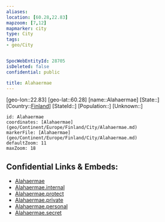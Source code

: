 ```yaml
---
aliases: 
location: [60.28,22.83]
mapzoom: [7,12] 
mapmarker: city 
type: City
tags:
- geo/City


SpocWebEntityId: 28705
isDeleted: false
confidential: public

title: Alahaermae
---
```

[geo-lon::22.83]
[geo-lat::60.28]
[name::Alahaermae]
[State::]
[Country::[Finland](geo/Continent/Europe/Finland.md)]
[StateId::]
[Population::]
[Unknown::]


```leaflet
id: Alahaermae
coordinates: [Alahaermae](geo/Continent/Europe/Finland/City/Alahaermae.md)
markerFile: [Alahaermae](geo/Continent/Europe/Finland/City/Alahaermae.md)
defaultZoom: 11 
maxZoom: 18
```


## Confidential Links & Embeds: 
- [Alahaermae](../../../../../../_public/geo/Continent/Europe/Finland/City/Alahaermae.md) 
- [Alahaermae.internal](../../../../../../_internal/geo/Continent/Europe/Finland/City/Alahaermae.internal.md) 
- [Alahaermae.protect](../../../../../../_protect/geo/Continent/Europe/Finland/City/Alahaermae.protect.md) 
- [Alahaermae.private](../../../../../../_private/geo/Continent/Europe/Finland/City/Alahaermae.private.md) 
- [Alahaermae.personal](../../../../../../_personal/geo/Continent/Europe/Finland/City/Alahaermae.personal.md) 
- [Alahaermae.secret](../../../../../../_secret/geo/Continent/Europe/Finland/City/Alahaermae.secret.md) 
